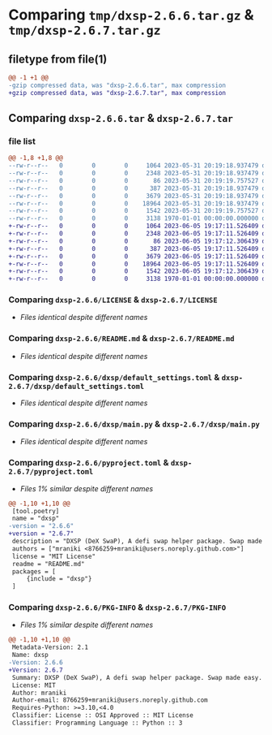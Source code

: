 # Comparing `tmp/dxsp-2.6.6.tar.gz` & `tmp/dxsp-2.6.7.tar.gz`

## filetype from file(1)

```diff
@@ -1 +1 @@
-gzip compressed data, was "dxsp-2.6.6.tar", max compression
+gzip compressed data, was "dxsp-2.6.7.tar", max compression
```

## Comparing `dxsp-2.6.6.tar` & `dxsp-2.6.7.tar`

### file list

```diff
@@ -1,8 +1,8 @@
--rw-r--r--   0        0        0     1064 2023-05-31 20:19:18.937479 dxsp-2.6.6/LICENSE
--rw-r--r--   0        0        0     2348 2023-05-31 20:19:18.937479 dxsp-2.6.6/README.md
--rw-r--r--   0        0        0       86 2023-05-31 20:19:19.757527 dxsp-2.6.6/dxsp/__init__.py
--rw-r--r--   0        0        0      387 2023-05-31 20:19:18.937479 dxsp-2.6.6/dxsp/config.py
--rw-r--r--   0        0        0     3679 2023-05-31 20:19:18.937479 dxsp-2.6.6/dxsp/default_settings.toml
--rw-r--r--   0        0        0    18964 2023-05-31 20:19:18.937479 dxsp-2.6.6/dxsp/main.py
--rw-r--r--   0        0        0     1542 2023-05-31 20:19:19.757527 dxsp-2.6.6/pyproject.toml
--rw-r--r--   0        0        0     3138 1970-01-01 00:00:00.000000 dxsp-2.6.6/PKG-INFO
+-rw-r--r--   0        0        0     1064 2023-06-05 19:17:11.526409 dxsp-2.6.7/LICENSE
+-rw-r--r--   0        0        0     2348 2023-06-05 19:17:11.526409 dxsp-2.6.7/README.md
+-rw-r--r--   0        0        0       86 2023-06-05 19:17:12.306439 dxsp-2.6.7/dxsp/__init__.py
+-rw-r--r--   0        0        0      387 2023-06-05 19:17:11.526409 dxsp-2.6.7/dxsp/config.py
+-rw-r--r--   0        0        0     3679 2023-06-05 19:17:11.526409 dxsp-2.6.7/dxsp/default_settings.toml
+-rw-r--r--   0        0        0    18964 2023-06-05 19:17:11.526409 dxsp-2.6.7/dxsp/main.py
+-rw-r--r--   0        0        0     1542 2023-06-05 19:17:12.306439 dxsp-2.6.7/pyproject.toml
+-rw-r--r--   0        0        0     3138 1970-01-01 00:00:00.000000 dxsp-2.6.7/PKG-INFO
```

### Comparing `dxsp-2.6.6/LICENSE` & `dxsp-2.6.7/LICENSE`

 * *Files identical despite different names*

### Comparing `dxsp-2.6.6/README.md` & `dxsp-2.6.7/README.md`

 * *Files identical despite different names*

### Comparing `dxsp-2.6.6/dxsp/default_settings.toml` & `dxsp-2.6.7/dxsp/default_settings.toml`

 * *Files identical despite different names*

### Comparing `dxsp-2.6.6/dxsp/main.py` & `dxsp-2.6.7/dxsp/main.py`

 * *Files identical despite different names*

### Comparing `dxsp-2.6.6/pyproject.toml` & `dxsp-2.6.7/pyproject.toml`

 * *Files 1% similar despite different names*

```diff
@@ -1,10 +1,10 @@
 [tool.poetry]
 name = "dxsp"
-version = "2.6.6"
+version = "2.6.7"
 description = "DXSP (DeX SwaP), A defi swap helper package. Swap made easy."
 authors = ["mraniki <8766259+mraniki@users.noreply.github.com>"]
 license = "MIT License"
 readme = "README.md"
 packages = [
     {include = "dxsp"}
 ]
```

### Comparing `dxsp-2.6.6/PKG-INFO` & `dxsp-2.6.7/PKG-INFO`

 * *Files 1% similar despite different names*

```diff
@@ -1,10 +1,10 @@
 Metadata-Version: 2.1
 Name: dxsp
-Version: 2.6.6
+Version: 2.6.7
 Summary: DXSP (DeX SwaP), A defi swap helper package. Swap made easy.
 License: MIT
 Author: mraniki
 Author-email: 8766259+mraniki@users.noreply.github.com
 Requires-Python: >=3.10,<4.0
 Classifier: License :: OSI Approved :: MIT License
 Classifier: Programming Language :: Python :: 3
```

